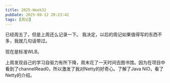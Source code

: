 ```yaml
---
title: 2025-Week32
pubDate: 2025-08-12 20:23:42
tags: [周记]
---
```

已经周五了，但是上周还么记录一下。
我决定，以后的周记如果值得写的东西不多，我就几句话带过。

现在是标准WLB。

上周发现自己的学习自驱力有所下降，周末花了一天时间去图书馆。因为在项目中看到了channelRead0，所以激发了我对Netty的好奇心。了解了Java NIO，看了Netty的介绍。
